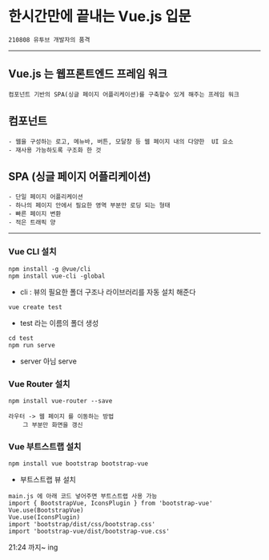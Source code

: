 # 한시간만에 끝내는 Vue.js 입문
```
210808 유투브 개발자의 품격
```
---

## Vue.js 는 웹프론트엔드 프레임 워크 
```
컴포넌트 기반의 SPA(싱글 페이지 어플리케이션)를 구축할수 있게 해주는 프레임 워크
```

## 컴포넌트
```
- 웹을 구성하는 로고, 메뉴바, 버튼, 모달창 등 웹 페이지 내의 다양한  UI 요소
- 재사용 가능하도록 구조화 한 것
```

## SPA (싱글 페이지 어플리케이션)
```
- 단일 페이지 어플리케이션
- 하나의 페이지 안에서 필요한 영역 부분만 로딩 되는 형태
- 빠른 페이지 변환
- 적은 트래픽 양
```
---

### Vue CLI 설치
```
npm install -g @vue/cli
npm install vue-cli -global
```
- cli : 뷰의 필요한 폴더 구조나 라이브러리를 자동 설치 해준다
```
vue create test
```
- test 라는 이름의 폴더 생성

```
cd test
npm run serve 
```
- server 아님 serve


### Vue Router 설치
```
npm install vue-router --save

라우터 -> 웹 페이지 를 이동하는 방법
	그 부분만 화면을 갱신
```

### Vue 부트스트랩 설치
```	
npm install vue bootstrap bootstrap-vue
```
- 부트스트랩 뷰 설치
```
main.js 에 아래 코드 넣어주면 부트스트랩 사용 가능
import { BootstrapVue, IconsPlugin } from 'bootstrap-vue'
Vue.use(BootstrapVue)
Vue.use(IconsPlugin)
import 'bootstrap/dist/css/bootstrap.css'
import 'bootstrap-vue/dist/bootstrap-vue.css'
```

21:24 까지~ ing







